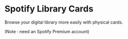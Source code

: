 # Spotify Library Cards

Browse your digital library more easily with physical cards.

(Note : need an Spotify Premium account)
